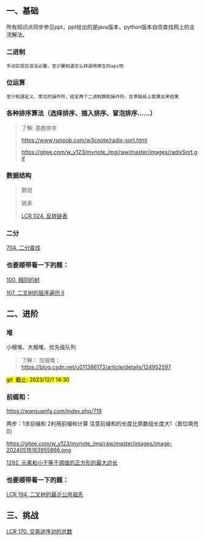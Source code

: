 ##  一、基础

所有知识点同步参见ppt，ppt给出的是java版本，python版本自信查找网上的主流解法。

### 二进制

```
手动实现应该没必要，至少要知道怎么样调用原生的api吧
```

### 位运算

```
至少知道定义、常见的操作符，给定两个二进制数和操作符，在草稿纸上能算出来结果
```

### 各种排序算法（选择排序、插入排序、冒泡排序......）

> 了解: 基数排序
>
> https://www.runoob.com/w3cnote/radix-sort.html
>
> https://gitee.com/w_y123/mynote_img/raw/master/images/radixSort.gif

### 数据结构

> 数组
>
> 链表
>
> [LCR 024. 反转链表](https://leetcode.cn/problems/UHnkqh/)

### 二分

[704. 二分查找](https://leetcode.cn/problems/binary-search/)

### 也要顺带看一下的题：

[100. 相同的树](https://leetcode.cn/problems/same-tree/)

[107. 二叉树的层序遍历 II](https://leetcode.cn/problems/binary-tree-level-order-traversal-ii/)



## 二、进阶

### 堆

小根堆、大根堆、优先级队列

> 了解： 加强堆：https://blog.csdn.net/u011386173/article/details/124952597

<mark>git  截止: 2023/12/1 14:30</mark>

### 前缀和：

https://wansuanfa.com/index.php/719  

两步：1求前缀和 2利用前缀和计算     注意前缀和的长度比原数组长度大1（首位填充0）

https://gitee.com/w_y123/mynote_img/raw/master/images/image-20240516163955866.png



[1292. 元素和小于等于阈值的正方形的最大边长](https://leetcode.cn/problems/maximum-side-length-of-a-square-with-sum-less-than-or-equal-to-threshold/)

### 也要顺带看一下的题：

[LCR 194. 二叉树的最近公共祖先](https://leetcode.cn/problems/er-cha-shu-de-zui-jin-gong-gong-zu-xian-lcof/)

## 三、挑战

[LCR 170. 交易逆序对的总数](https://leetcode.cn/problems/shu-zu-zhong-de-ni-xu-dui-lcof/)

